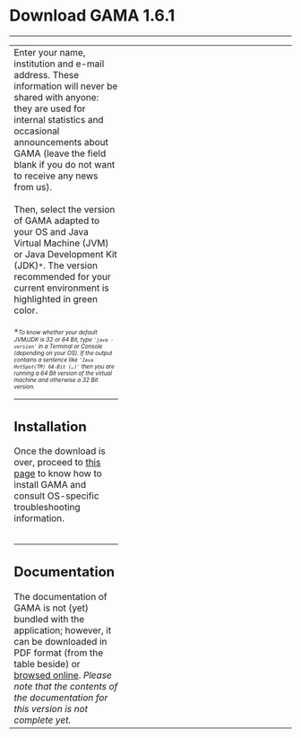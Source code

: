 # Download GAMA 1.6.1

---

<table width='100%'>
<tr>
<td width='40%' valign='top'>
Enter your name, institution and e-mail address. These information will never be shared with anyone: they are used for internal statistics and occasional announcements about GAMA (leave the field blank if you do not want to receive any news from us).<br>
<br>
Then, select the version of GAMA adapted to your OS and Java Virtual Machine (JVM) or Java Development Kit (JDK)<code>*</code>. The version recommended for your current environment is highlighted in green color.<br>
<br>
<code>*</code><font size='1'><i>To know whether your default JVM/JDK is 32 or 64 Bit, type <code>'java -version'</code> in a Terminal or Console (depending on your OS). If the output contains a sentence like <code>'Java HotSpot(TM) 64-Bit (…)'</code> then you are running a 64 Bit version of the virtual machine and otherwise a 32 Bit version.</i></font>
<br />
<hr />
<h2>Installation</h2>
Once the download is over, proceed to <a href='G__Installation.md'>this page</a> to know how to install GAMA and consult OS-specific troubleshooting information.<br>
<br />
<hr />
<h2>Documentation</h2>
The documentation of GAMA is not (yet) bundled with the application; however, it can be downloaded in PDF format (from the table beside) or <a href='G__Overview.md'>browsed online</a>. <i>Please note that the contents of the  documentation for this version is not complete yet.</i>
</td>
<td valign='top'>
<wiki:gadget url="https://gama-platform.googlecode.com/svn/wiki/gadgets/download_gadget_with_form.xml" border=0 width="100%" height="500"/><br>
</td>
</tr></table>